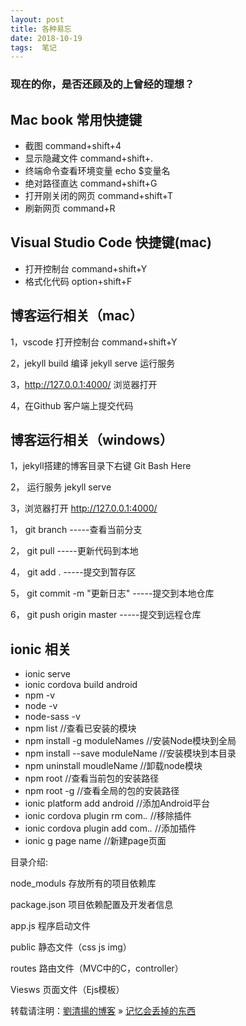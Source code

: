 ```yaml
---
layout: post  
title: 各种易忘   
date: 2018-10-19  
tags:  笔记
---
```

### 现在的你，是否还顾及的上曾经的理想？  

## Mac book 常用快捷键 ##
* 截图 command+shift+4
* 显示隐藏文件 command+shift+.
* 终端命令查看环境变量 echo $变量名
* 绝对路径直达 command+shift+G
* 打开刚关闭的网页 command+shift+T
* 刷新网页 command+R

## Visual Studio Code 快捷键(mac) ##
* 打开控制台 command+shift+Y
* 格式化代码 option+shift+F

## 博客运行相关（mac）  ##
1，vscode 打开控制台 command+shift+Y

2，jekyll build 编译
   jekyll serve 运行服务

3，http://127.0.0.1:4000/ 浏览器打开

4，在Github 客户端上提交代码

## 博客运行相关（windows）  ##
1，jekyll搭建的博客目录下右键  Git Bash Here  

2， 运行服务 jekyll serve  

3，浏览器打开  http://127.0.0.1:4000/  

1， git branch        -----查看当前分支

2， git pull          -----更新代码到本地   

4， git add .         -----提交到暂存区

5，  git commit -m "更新日志"   -----提交到本地仓库

6，  git push origin master    -----提交到远程仓库

## ionic 相关 ##
* ionic serve
* ionic cordova build android 
* npm -v
* node -v
* node-sass -v
* npm list  //查看已安装的模块
* npm install -g moduleNames //安装Node模块到全局
* npm install --save moduleName //安装模块到本目录
* npm uninstall moudleName //卸载node模块
* npm root //查看当前包的安装路径
* npm root -g //查看全局的包的安装路径
* ionic platform add android //添加Android平台
* ionic cordova plugin rm com.*.* //移除插件  
* ionic cordova plugin add com.*.* //添加插件  
* ionic g page name //新建page页面


目录介绍:

node_moduls  存放所有的项目依赖库
	
package.json  项目依赖配置及开发者信息
	
app.js 程序启动文件
	
public 静态文件（css js img）
	
routes 路由文件（MVC中的C，controller）
	
Viesws 页面文件（Ejs模板）









转载请注明：[劉清揚的博客](http://yuqianglianshou.com) » [ 记忆会丢掉的东西 ](http://yuqianglianshou.com/2018/10/blog-commit/)  